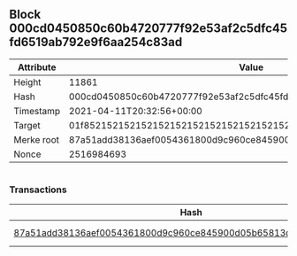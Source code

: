 ## Block 000cd0450850c60b4720777f92e53af2c5dfc45fd6519ab792e9f6aa254c83ad

Attribute | Value
--- | ---
Height | 11861
Hash | 000cd0450850c60b4720777f92e53af2c5dfc45fd6519ab792e9f6aa254c83ad
Timestamp | 2021-04-11T20:32:56+00:00
Target | 01f8521521521521521521521521521521521521521521521521521521521521
Merke root | 87a51add38136aef0054361800d9c960ce845900d05b65813dc8059d4b565c4c
Nonce | 2516984693

```

```

### Transactions

Hash | Amount
--- | ---
[87a51add38136aef0054361800d9c960ce845900d05b65813dc8059d4b565c4c](87a51add38136aef0054361800d9c960ce845900d05b65813dc8059d4b565c4c.md) | 10.00000000 SKEPTI 
